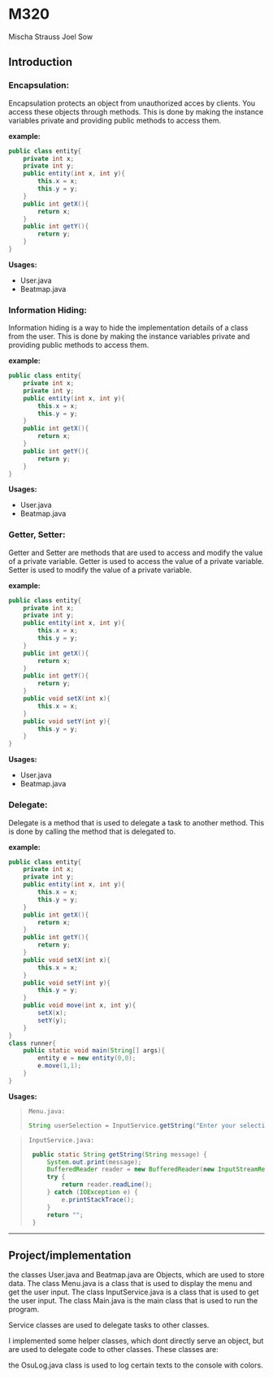 # M320
Mischa Strauss Joel Sow

## Introduction
### Encapsulation:
Encapsulation protects an object from unauthorized acces by clients.
You access these objects through methods. 
This is done by making the instance variables private and providing public methods to access them.

<b>example:</b>
```java
public class entity{
    private int x;
    private int y;
    public entity(int x, int y){
        this.x = x;
        this.y = y;
    }
    public int getX(){
        return x;
    }
    public int getY(){
        return y;
    }
}
```
<b>Usages:</b>
- User.java
- Beatmap.java


### Information Hiding:
Information hiding is a way to hide the implementation details of a class from the user.
This is done by making the instance variables private and providing public methods to access them.

<b>example:</b>
```java
public class entity{
    private int x;
    private int y;
    public entity(int x, int y){
        this.x = x;
        this.y = y;
    }
    public int getX(){
        return x;
    }
    public int getY(){
        return y;
    }
}
```
<b>Usages:</b>
- User.java
- Beatmap.java

### Getter, Setter:
Getter and Setter are methods that are used to access and modify the value of a private variable.
Getter is used to access the value of a private variable.
Setter is used to modify the value of a private variable.

<b>example:</b>
```java
public class entity{
    private int x;
    private int y;
    public entity(int x, int y){
        this.x = x;
        this.y = y;
    }
    public int getX(){
        return x;
    }
    public int getY(){
        return y;
    }
    public void setX(int x){
        this.x = x;
    }
    public void setY(int y){
        this.y = y;
    }
}
```
<b>Usages:</b>
- User.java
- Beatmap.java

### Delegate:
Delegate is a method that is used to delegate a task to another method.
This is done by calling the method that is delegated to.
    
<b>example:</b>
```java
public class entity{
    private int x;
    private int y;
    public entity(int x, int y){
        this.x = x;
        this.y = y;
    }
    public int getX(){
        return x;
    }
    public int getY(){
        return y;
    }
    public void setX(int x){
        this.x = x;
    }
    public void setY(int y){
        this.y = y;
    }
    public void move(int x, int y){
        setX(x);
        setY(y);
    }
}
class runner{
    public static void main(String[] args){
        entity e = new entity(0,0);
        e.move(1,1);
    }
}
```

<b>Usages:</b>

>`Menu.java:`
>```java
>String userSelection = InputService.getString("Enter your selection: ");
>```

>`InputService.java:`
> ```java
>  public static String getString(String message) {
>      System.out.print(message);
>      BufferedReader reader = new BufferedReader(new InputStreamReader(System.in));
>      try {
>          return reader.readLine();
>      } catch (IOException e) {
>          e.printStackTrace();
>      }
>      return "";
>  }
> ```

---

## Project/implementation

the classes User.java and Beatmap.java are Objects, which are used to store data.
The class Menu.java is a class that is used to display the menu and get the user input.
The class InputService.java is a class that is used to get the user input.
The class Main.java is the main class that is used to run the program.

Service classes are used to delegate tasks to other classes.

I implemented some helper classes, which dont directly serve an object, but are used to delegate code to other classes.
These classes are:

the OsuLog.java class is used to log certain texts to the console with colors.


